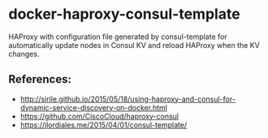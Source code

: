 # docker-haproxy-consul-template
HAProxy with configuration file generated by consul-template for automatically
update nodes in Consul KV and reload HAProxy when the KV changes.

## References:
- http://sirile.github.io/2015/05/18/using-haproxy-and-consul-for-dynamic-service-discovery-on-docker.html
- https://github.com/CiscoCloud/haproxy-consul
- https://jlordiales.me/2015/04/01/consul-template/
